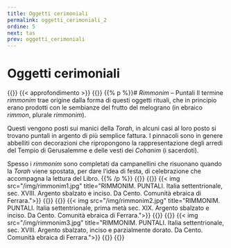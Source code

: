 ```yaml
---
title: Oggetti cerimoniali
permalink: oggetti_cerimoniali_2
ordine: 5
next: tas
prev: oggetti_cerimoniali
---
```

# Oggetti cerimoniali
{{<row class="approfondimento">}}
{{< approfondimento >}}
{{<column1>}}
{{% p %}}# *Rimmonim* – Puntali
Il termine *rimmonim* trae origine dalla forma di questi oggetti rituali, che in principio erano prodotti con le sembianze del frutto del melograno (in ebraico
*rimmon*, plurale *rimmonim*).

Questi vengono posti sui manici della *Torah*, in alcuni casi al loro posto si trovano puntali in argento di più semplice fattura. I pinnacoli sono in genere abbelliti
con decorazioni che ripropongono la rappresentazione degli arredi del Tempio di Gerusalemme e delle vesti dei *Cohanim* (i sacerdoti).

Spesso i *rimmonim* sono completati da campanellini che risuonano quando la *Torah* viene spostata, per dare l’idea di festa, di celebrazione che accompagna
la lettura del Libro.
{{% /p %}}
{{</column1>}}
{{<column3>}}
{{< img src="/img/rimmonim1.jpg" title="RIMMONIM. PUNTALI. Italia settentrionale, sec. XVIII. Argento sbalzato e inciso. Da Cento. Comunità ebraica di Ferrara.">}}
{{</column3>}}
{{<column3>}}
{{< img src="/img/rimmonim2.jpg" title="RIMMONIM. PUNTALI. Italia settentrionale, prima metà sec. XIX. Argento sbalzato e inciso. Da Cento. Comunità ebraica di Ferrara.">}}
{{</column3>}}
{{<column3>}}
{{< img src="/img/rimmonim3.jpg" title="RIMMONIM. PUNTALI. Italia settentrionale, sec. XVIII. Argento sbalzato, inciso e parzialmente dorato. Da Cento. Comunità ebraica di Ferrara.">}}
{{</column3>}}
{{</row>}}